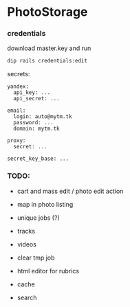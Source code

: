 # PhotoStorage

### credentials

download master.key and run
```bash
dip rails credentials:edit
```

secrets:
```
yandex:
  api_key: ...
  api_secret: ...

email:
  login: auto@mytm.tk
  password: ...
  domain: mytm.tk

proxy:
  secret: ...

secret_key_base: ...
```

### TODO:
* cart and mass edit / photo edit action
* map in photo listing

* unique jobs (?)
* tracks
* videos
* clear tmp job
* html editor for rubrics
* cache
* search
